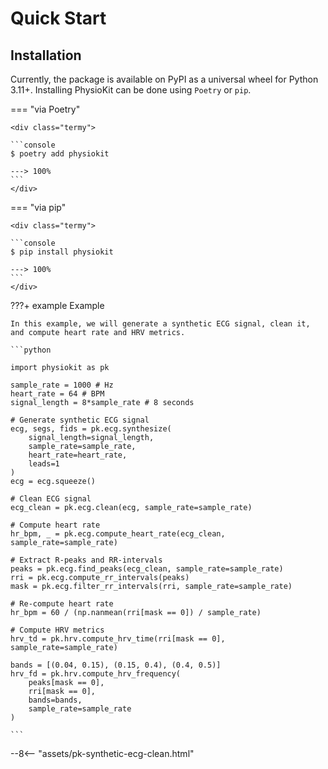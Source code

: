 # Quick Start

## Installation

Currently, the package is available on PyPI as a universal wheel for Python 3.11+. Installing PhysioKit can be done using `Poetry` or `pip`.

=== "via Poetry"

    <div class="termy">

    ```console
    $ poetry add physiokit

    ---> 100%
    ```
    </div>

=== "via pip"

    <div class="termy">

    ```console
    $ pip install physiokit

    ---> 100%
    ```
    </div>

???+ example Example

    In this example, we will generate a synthetic ECG signal, clean it, and compute heart rate and HRV metrics.

    ```python

    import physiokit as pk

    sample_rate = 1000 # Hz
    heart_rate = 64 # BPM
    signal_length = 8*sample_rate # 8 seconds

    # Generate synthetic ECG signal
    ecg, segs, fids = pk.ecg.synthesize(
        signal_length=signal_length,
        sample_rate=sample_rate,
        heart_rate=heart_rate,
        leads=1
    )
    ecg = ecg.squeeze()

    # Clean ECG signal
    ecg_clean = pk.ecg.clean(ecg, sample_rate=sample_rate)

    # Compute heart rate
    hr_bpm, _ = pk.ecg.compute_heart_rate(ecg_clean, sample_rate=sample_rate)

    # Extract R-peaks and RR-intervals
    peaks = pk.ecg.find_peaks(ecg_clean, sample_rate=sample_rate)
    rri = pk.ecg.compute_rr_intervals(peaks)
    mask = pk.ecg.filter_rr_intervals(rri, sample_rate=sample_rate)

    # Re-compute heart rate
    hr_bpm = 60 / (np.nanmean(rri[mask == 0]) / sample_rate)

    # Compute HRV metrics
    hrv_td = pk.hrv.compute_hrv_time(rri[mask == 0], sample_rate=sample_rate)

    bands = [(0.04, 0.15), (0.15, 0.4), (0.4, 0.5)]
    hrv_fd = pk.hrv.compute_hrv_frequency(
        peaks[mask == 0],
        rri[mask == 0],
        bands=bands,
        sample_rate=sample_rate
    )

    ```

<div class="sk-plotly-graph-div">
--8<-- "assets/pk-synthetic-ecg-clean.html"
</div>
